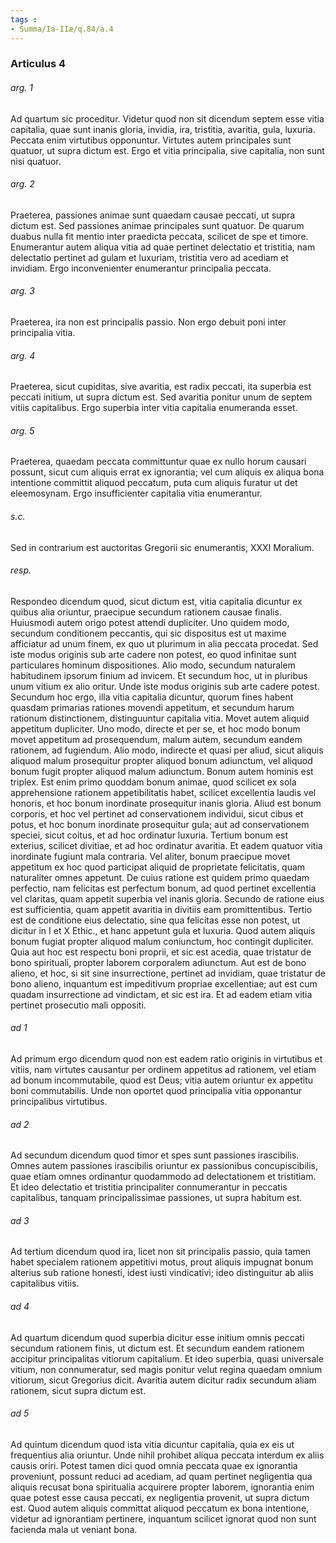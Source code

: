 ```yaml
---
tags : 
- Summa/Ia-IIæ/q.84/a.4
---
```


### Articulus 4

###### arg. 1
Ad quartum sic proceditur. Videtur quod non sit dicendum septem esse vitia capitalia, quae sunt inanis gloria, invidia, ira, tristitia, avaritia, gula, luxuria. Peccata enim virtutibus opponuntur. Virtutes autem principales sunt quatuor, ut supra dictum est. Ergo et vitia principalia, sive capitalia, non sunt nisi quatuor.

###### arg. 2
Praeterea, passiones animae sunt quaedam causae peccati, ut supra dictum est. Sed passiones animae principales sunt quatuor. De quarum duabus nulla fit mentio inter praedicta peccata, scilicet de spe et timore. Enumerantur autem aliqua vitia ad quae pertinet delectatio et tristitia, nam delectatio pertinet ad gulam et luxuriam, tristitia vero ad acediam et invidiam. Ergo inconvenienter enumerantur principalia peccata.

###### arg. 3
Praeterea, ira non est principalis passio. Non ergo debuit poni inter principalia vitia.

###### arg. 4
Praeterea, sicut cupiditas, sive avaritia, est radix peccati, ita superbia est peccati initium, ut supra dictum est. Sed avaritia ponitur unum de septem vitiis capitalibus. Ergo superbia inter vitia capitalia enumeranda esset.

###### arg. 5
Praeterea, quaedam peccata committuntur quae ex nullo horum causari possunt, sicut cum aliquis errat ex ignorantia; vel cum aliquis ex aliqua bona intentione committit aliquod peccatum, puta cum aliquis furatur ut det eleemosynam. Ergo insufficienter capitalia vitia enumerantur.

###### s.c.
Sed in contrarium est auctoritas Gregorii sic enumerantis, XXXI Moralium.

###### resp.
Respondeo dicendum quod, sicut dictum est, vitia capitalia dicuntur ex quibus alia oriuntur, praecipue secundum rationem causae finalis. Huiusmodi autem origo potest attendi dupliciter. Uno quidem modo, secundum conditionem peccantis, qui sic dispositus est ut maxime afficiatur ad unum finem, ex quo ut plurimum in alia peccata procedat. Sed iste modus originis sub arte cadere non potest, eo quod infinitae sunt particulares hominum dispositiones. Alio modo, secundum naturalem habitudinem ipsorum finium ad invicem. Et secundum hoc, ut in pluribus unum vitium ex alio oritur. Unde iste modus originis sub arte cadere potest. Secundum hoc ergo, illa vitia capitalia dicuntur, quorum fines habent quasdam primarias rationes movendi appetitum, et secundum harum rationum distinctionem, distinguuntur capitalia vitia. Movet autem aliquid appetitum dupliciter. Uno modo, directe et per se, et hoc modo bonum movet appetitum ad prosequendum, malum autem, secundum eandem rationem, ad fugiendum. Alio modo, indirecte et quasi per aliud, sicut aliquis aliquod malum prosequitur propter aliquod bonum adiunctum, vel aliquod bonum fugit propter aliquod malum adiunctum. Bonum autem hominis est triplex. Est enim primo quoddam bonum animae, quod scilicet ex sola apprehensione rationem appetibilitatis habet, scilicet excellentia laudis vel honoris, et hoc bonum inordinate prosequitur inanis gloria. Aliud est bonum corporis, et hoc vel pertinet ad conservationem individui, sicut cibus et potus, et hoc bonum inordinate prosequitur gula; aut ad conservationem speciei, sicut coitus, et ad hoc ordinatur luxuria. Tertium bonum est exterius, scilicet divitiae, et ad hoc ordinatur avaritia. Et eadem quatuor vitia inordinate fugiunt mala contraria. Vel aliter, bonum praecipue movet appetitum ex hoc quod participat aliquid de proprietate felicitatis, quam naturaliter omnes appetunt. De cuius ratione est quidem primo quaedam perfectio, nam felicitas est perfectum bonum, ad quod pertinet excellentia vel claritas, quam appetit superbia vel inanis gloria. Secundo de ratione eius est sufficientia, quam appetit avaritia in divitiis eam promittentibus. Tertio est de conditione eius delectatio, sine qua felicitas esse non potest, ut dicitur in I et X Ethic., et hanc appetunt gula et luxuria. Quod autem aliquis bonum fugiat propter aliquod malum coniunctum, hoc contingit dupliciter. Quia aut hoc est respectu boni proprii, et sic est acedia, quae tristatur de bono spirituali, propter laborem corporalem adiunctum. Aut est de bono alieno, et hoc, si sit sine insurrectione, pertinet ad invidiam, quae tristatur de bono alieno, inquantum est impeditivum propriae excellentiae; aut est cum quadam insurrectione ad vindictam, et sic est ira. Et ad eadem etiam vitia pertinet prosecutio mali oppositi.

###### ad 1
Ad primum ergo dicendum quod non est eadem ratio originis in virtutibus et vitiis, nam virtutes causantur per ordinem appetitus ad rationem, vel etiam ad bonum incommutabile, quod est Deus; vitia autem oriuntur ex appetitu boni commutabilis. Unde non oportet quod principalia vitia opponantur principalibus virtutibus.

###### ad 2
Ad secundum dicendum quod timor et spes sunt passiones irascibilis. Omnes autem passiones irascibilis oriuntur ex passionibus concupiscibilis, quae etiam omnes ordinantur quodammodo ad delectationem et tristitiam. Et ideo delectatio et tristitia principaliter connumerantur in peccatis capitalibus, tanquam principalissimae passiones, ut supra habitum est.

###### ad 3
Ad tertium dicendum quod ira, licet non sit principalis passio, quia tamen habet specialem rationem appetitivi motus, prout aliquis impugnat bonum alterius sub ratione honesti, idest iusti vindicativi; ideo distinguitur ab aliis capitalibus vitiis.

###### ad 4
Ad quartum dicendum quod superbia dicitur esse initium omnis peccati secundum rationem finis, ut dictum est. Et secundum eandem rationem accipitur principalitas vitiorum capitalium. Et ideo superbia, quasi universale vitium, non connumeratur, sed magis ponitur velut regina quaedam omnium vitiorum, sicut Gregorius dicit. Avaritia autem dicitur radix secundum aliam rationem, sicut supra dictum est.

###### ad 5
Ad quintum dicendum quod ista vitia dicuntur capitalia, quia ex eis ut frequentius alia oriuntur. Unde nihil prohibet aliqua peccata interdum ex aliis causis oriri. Potest tamen dici quod omnia peccata quae ex ignorantia proveniunt, possunt reduci ad acediam, ad quam pertinet negligentia qua aliquis recusat bona spiritualia acquirere propter laborem, ignorantia enim quae potest esse causa peccati, ex negligentia provenit, ut supra dictum est. Quod autem aliquis committat aliquod peccatum ex bona intentione, videtur ad ignorantiam pertinere, inquantum scilicet ignorat quod non sunt facienda mala ut veniant bona.

